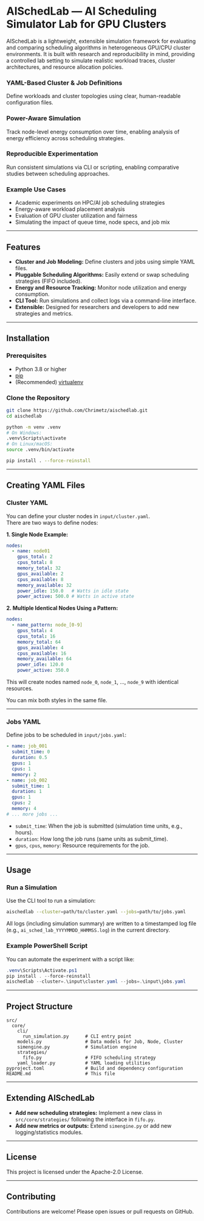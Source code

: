 # AISchedLab — AI Scheduling Simulator Lab for GPU Clusters
AISchedLab is a lightweight, extensible simulation framework for evaluating and comparing scheduling algorithms in heterogeneous GPU/CPU cluster environments. It is built with research and reproducibility in mind, providing a controlled lab setting to simulate realistic workload traces, cluster architectures, and resource allocation policies.

### YAML-Based Cluster & Job Definitions
Define workloads and cluster topologies using clear, human-readable configuration files.

### Power-Aware Simulation
Track node-level energy consumption over time, enabling analysis of energy efficiency across scheduling strategies.

### Reproducible Experimentation
Run consistent simulations via CLI or scripting, enabling comparative studies between scheduling approaches.

### Example Use Cases
- Academic experiments on HPC/AI job scheduling strategies
- Energy-aware workload placement analysis
- Evaluation of GPU cluster utilization and fairness
- Simulating the impact of queue time, node specs, and job mix

---

## Features

- **Cluster and Job Modeling:** Define clusters and jobs using simple YAML files.
- **Pluggable Scheduling Algorithms:** Easily extend or swap scheduling strategies (FIFO included).
- **Energy and Resource Tracking:** Monitor node utilization and energy consumption.
- **CLI Tool:** Run simulations and collect logs via a command-line interface.
- **Extensible:** Designed for researchers and developers to add new strategies and metrics.

---

## Installation

### Prerequisites

- Python 3.8 or higher
- [pip](https://pip.pypa.io/en/stable/)
- (Recommended) [virtualenv](https://virtualenv.pypa.io/en/latest/)

### Clone the Repository

```sh
git clone https://github.com/Chrimetz/aischedlab.git
cd aischedlab

python -m venv .venv
# On Windows:
.venv\Scripts\activate
# On Linux/macOS:
source .venv/bin/activate

pip install . --force-reinstall
```

---

## Creating YAML Files

### Cluster YAML

You can define your cluster nodes in `input/cluster.yaml`.  
There are two ways to define nodes:

**1. Single Node Example:**
```yaml
nodes:
  - name: node01
    gpus_total: 2
    cpus_total: 8
    memory_total: 32
    gpus_available: 2
    cpus_available: 8
    memory_available: 32
    power_idle: 150.0   # Watts in idle state
    power_active: 500.0 # Watts in active state
```

**2. Multiple Identical Nodes Using a Pattern:**
```yaml
nodes:
  - name_pattern: node_[0-9]
    gpus_total: 4
    cpus_total: 16
    memory_total: 64
    gpus_available: 4
    cpus_available: 16
    memory_available: 64
    power_idle: 120.0
    power_active: 350.0
```
This will create nodes named `node_0`, `node_1`, ..., `node_9` with identical resources.

You can mix both styles in the same file.

---

### Jobs YAML

Define jobs to be scheduled in `input/jobs.yaml`:

```yaml
- name: job_001
  submit_time: 0
  duration: 0.5
  gpus: 1
  cpus: 1
  memory: 2
- name: job_002
  submit_time: 1
  duration: 1
  gpus: 1
  cpus: 2
  memory: 4
# ... more jobs ...
```

- `submit_time`: When the job is submitted (simulation time units, e.g., hours).
- `duration`: How long the job runs (same units as submit_time).
- `gpus`, `cpus`, `memory`: Resource requirements for the job.

---

## Usage

### Run a Simulation

Use the CLI tool to run a simulation:

```sh
aischedlab --cluster=path/to/cluster.yaml --jobs=path/to/jobs.yaml
```

All logs (including simulation summary) are written to a timestamped log file (e.g., `ai_sched_lab_YYYYMMDD_HHMMSS.log`) in the current directory.

### Example PowerShell Script

You can automate the experiment with a script like:

```powershell
.venv\Scripts\Activate.ps1
pip install . --force-reinstall
aischedlab --cluster=.\input\cluster.yaml --jobs=.\input\jobs.yaml
```

---

## Project Structure

```
src/
  core/
    cli/
      run_simulation.py      # CLI entry point
    models.py                # Data models for Job, Node, Cluster
    simengine.py             # Simulation engine
    strategies/
      fifo.py                # FIFO scheduling strategy
    yaml_loader.py           # YAML loading utilities
pyproject.toml               # Build and dependency configuration
README.md                    # This file
```

---

## Extending AISchedLab

- **Add new scheduling strategies:** Implement a new class in `src/core/strategies/` following the interface in `fifo.py`.
- **Add new metrics or outputs:** Extend `simengine.py` or add new logging/statistics modules.

---

## License

This project is licensed under the Apache-2.0 License.

---

## Contributing

Contributions are welcome! Please open issues or pull requests on GitHub.